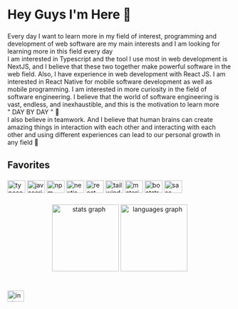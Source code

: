 <h1 align="left">Hey Guys I'm Here 👋</h1>

###

<p align="left">Every day I want to learn more in my field of interest, programming and development of web software are my main interests and I am looking for learning more in this field every day<br> I am interested in Typescript and the tool I use most in web development is NextJS, and I believe that these two together make powerful software in the web field. Also, I have experience in web development with React JS. I am interested in React Native for mobile software development as well as mobile programming. I am interested in more curiosity in the field of software engineering. I believe that the world of software engineering is vast, endless, and inexhaustible, and this is the motivation to learn more <br> " DAY BY DAY " 📅<br>I also believe in teamwork. And I believe that human brains can create amazing things in interaction with each other and interacting with each other and using different experiences can lead to our personal growth in any field 💪</p>

###

<h2 align="left">Favorites</h2>

###

<div align="left">
  <img src="https://cdn.jsdelivr.net/gh/devicons/devicon/icons/typescript/typescript-original.svg" height="28" width="40" alt="typescript logo"  />
  <img src="https://cdn.jsdelivr.net/gh/devicons/devicon/icons/javascript/javascript-original.svg" height="28" width="40" alt="javascript logo"  />
  <img src="https://cdn.jsdelivr.net/gh/devicons/devicon/icons/npm/npm-original-wordmark.svg" height="28" width="40" alt="npm logo"  />
  <img src="https://cdn.jsdelivr.net/gh/devicons/devicon/icons/nextjs/nextjs-original.svg" height="28" width="40" alt="nextjs logo"  />
  <img src="https://cdn.jsdelivr.net/gh/devicons/devicon/icons/react/react-original.svg" height="28" width="40" alt="react logo"  />
  <img src="https://cdn.jsdelivr.net/gh/devicons/devicon/icons/tailwindcss/tailwindcss-plain.svg" height="28" width="40" alt="tailwindcss logo"  />
  <img src="https://cdn.jsdelivr.net/gh/devicons/devicon/icons/materialui/materialui-original.svg" height="28" width="40" alt="materialui logo"  />
  <img src="https://cdn.jsdelivr.net/gh/devicons/devicon/icons/bootstrap/bootstrap-original.svg" height="28" width="40" alt="bootstrap logo"  />
  <img src="https://cdn.jsdelivr.net/gh/devicons/devicon/icons/sass/sass-original.svg" height="28" width="40" alt="sass logo"  />
</div>

###

<div align="center">
  <img src="https://github-readme-stats.vercel.app/api?hide_title=false&hide_rank=false&show_icons=true&include_all_commits=false&count_private=true&disable_animations=false&theme=radical&locale=en&hide_border=true&username=isrezaei" height="150" alt="stats graph"  />
  <img src="https://github-readme-stats.vercel.app/api/top-langs?locale=en&hide_title=true&layout=compact&card_width=320&langs_count=5&theme=radical&hide_border=true&username=isrezaei" height="150" alt="languages graph"  />
</div>

###

<br clear="both">

<div align="left">
  <a href="https://www.instagram.com/isrezaei" target="_blank">
    <img src="https://raw.githubusercontent.com/maurodesouza/profile-readme-generator/master/src/assets/icons/social/instagram/default.svg" width="37" height="25" alt="instagram logo"  />
  </a>
</div>

###
